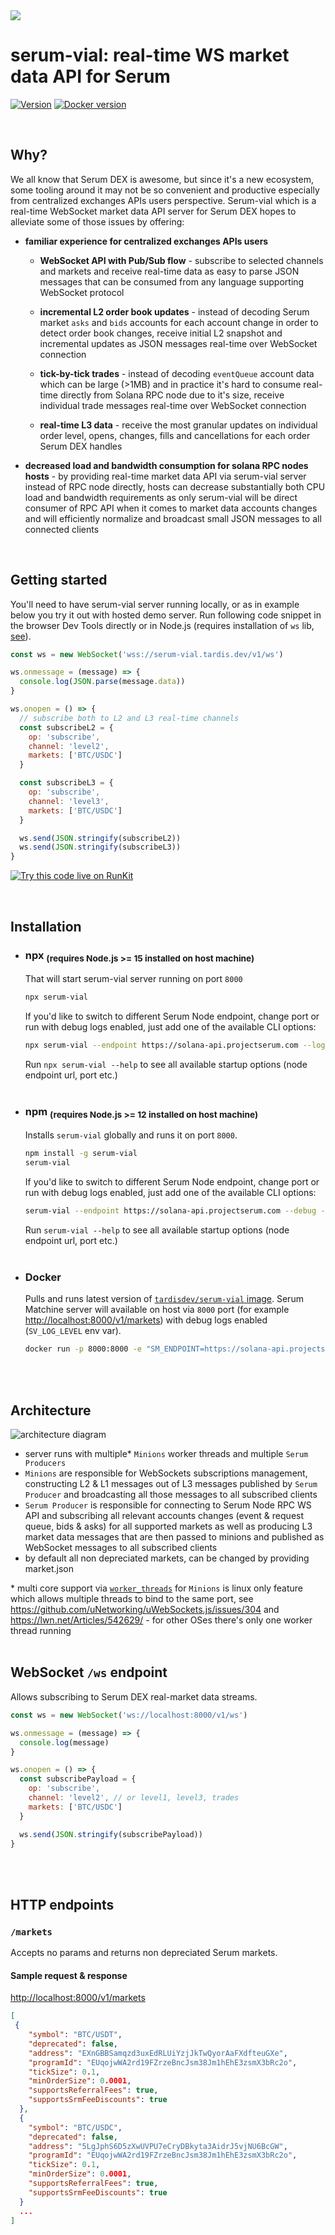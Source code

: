 <img src="https://raw.githubusercontent.com/tardis-dev/serum-vial/master/logo.svg">

# serum-vial: real-time WS market data API for Serum

[![Version](https://img.shields.io/npm/v/serum-vial.svg?color=05aac5)](https://www.npmjs.org/package/serum-vial)
[![Docker version](https://img.shields.io/docker/v/tardisdev/serum-vial/latest?label=Docker&color=05aac5)](https://hub.docker.com/r/tardisdev/serum-vial)

<br/>

## Why?

We all know that Serum DEX is awesome, but since it's a new ecosystem, some tooling around it may not be so convenient and productive especially from centralized exchanges APIs users perspective. Serum-vial which is a real-time WebSocket market data API server for Serum DEX hopes to alleviate some of those issues by offering:

- **familiar experience for centralized exchanges APIs users**

  - **WebSocket API with Pub/Sub flow** - subscribe to selected channels and markets and receive real-time data as easy to parse JSON messages that can be consumed from any language supporting WebSocket protocol

  - **incremental L2 order book updates** - instead of decoding Serum market `asks` and `bids` accounts for each account change in order to detect order book changes, receive initial L2 snapshot and incremental updates as JSON messages real-time over WebSocket connection

  - **tick-by-tick trades** - instead of decoding `eventQueue` account data which can be large (>1MB) and in practice it's hard to consume real-time directly from Solana RPC node due to it's size, receive individual trade messages real-time over WebSocket connection

  - **real-time L3 data** - receive the most granular updates on individual order level, opens, changes, fills and cancellations for each order Serum DEX handles

- **decreased load and bandwidth consumption for solana RPC nodes hosts** - by providing real-time market data API via serum-vial server instead of RPC node directly, hosts can decrease substantially both CPU load and bandwidth requirements as only serum-vial will be direct consumer of RPC API when it comes to market data accounts changes and will efficiently normalize and broadcast small JSON messages to all connected clients

<br/>

## Getting started

You'll need to have serum-vial server running locally, or as in example below you try it out with hosted demo server.
Run following code snippet in the browser Dev Tools directly or in Node.js (requires installation of `ws` lib, [see](https://runkit.com/thad/serum-vial-node-js-sample)).

```js
const ws = new WebSocket('wss://serum-vial.tardis.dev/v1/ws')

ws.onmessage = (message) => {
  console.log(JSON.parse(message.data))
}

ws.onopen = () => {
  // subscribe both to L2 and L3 real-time channels
  const subscribeL2 = {
    op: 'subscribe',
    channel: 'level2',
    markets: ['BTC/USDC']
  }

  const subscribeL3 = {
    op: 'subscribe',
    channel: 'level3',
    markets: ['BTC/USDC']
  }

  ws.send(JSON.stringify(subscribeL2))
  ws.send(JSON.stringify(subscribeL3))
}
```

[![Try this code live on RunKit](https://img.shields.io/badge/-Try%20this%20code%20live%20on%20RunKit-c?color=05aac5)](https://runkit.com/thad/serum-vial-node-js-sample)

<br/>

## Installation

- ### npx <sub>(requires Node.js >= 15 installed on host machine)</sub>

  That will start serum-vial server running on port `8000`

  ```sh
  npx serum-vial
  ```

  If you'd like to switch to different Serum Node endpoint, change port or run with debug logs enabled, just add one of the available CLI options:

  ```sh
  npx serum-vial --endpoint https://solana-api.projectserum.com --log-level debug --port 8080
  ```

  Run `npx serum-vial --help` to see all available startup options (node endpoint url, port etc.)
  <br/>
  <br/>

- ### npm <sub>(requires Node.js >= 12 installed on host machine)</sub>

  Installs `serum-vial` globally and runs it on port `8000`.

  ```sh
  npm install -g serum-vial
  serum-vial
  ```

  If you'd like to switch to different Serum Node endpoint, change port or run with debug logs enabled, just add one of the available CLI options:

  ```sh
  serum-vial --endpoint https://solana-api.projectserum.com --debug --port 8080
  ```

  Run `serum-vial --help` to see all available startup options (node endpoint url, port etc.)
  <br/>
  <br/>

- ### Docker
  Pulls and runs latest version of [`tardisdev/serum-vial` image](https://hub.docker.com/r/tardisdev/serum-vial). Serum Matchine server will available on host via `8000` port (for example [http://localhost:8000/v1/markets](http://localhost:8000/v1/markets)) with debug logs enabled (`SV_LOG_LEVEL` env var).
  ```sh
  docker run -p 8000:8000 -e "SM_ENDPOINT=https://solana-api.projectserum.com" -e "SV_LOG_LEVEL=debug" -d tardisdev/serum-vial:latest
  ```
  <br/>
  <br/>

## Architecture

![architecture diagram](https://user-images.githubusercontent.com/51779538/111766810-3f20e080-88a6-11eb-8c4c-54787332cc84.png)

- server runs with multiple\* `Minions` worker threads and multiple `Serum Producers`
- `Minions` are responsible for WebSockets subscriptions management, constructing L2 & L1 messages out of L3 messages published by `Serum Producer` and broadcasting all those messages to all subscribed clients
- `Serum Producer` is responsible for connecting to Serum Node RPC WS API and subscribing all relevant accounts changes (event & request queue, bids & asks) for all supported markets as well as producing L3 market data messages that are then passed to minions and published as WebSocket messages to all subscribed clients
- by default all non depreciated markets, can be changed by providing market.json

\* multi core support via [`worker_threads`](https://nodejs.org/api/worker_threads.html) for `Minions` is linux only feature which allows multiple threads to bind to the same port, see https://github.com/uNetworking/uWebSockets.js/issues/304 and https://lwn.net/Articles/542629/ - for other OSes there's only one worker thread running
<br/>
<br/>

## WebSocket `/ws` endpoint

Allows subscribing to Serum DEX real-market data streams.

```js
const ws = new WebSocket('ws://localhost:8000/v1/ws')

ws.onmessage = (message) => {
  console.log(message)
}

ws.onopen = () => {
  const subscribePayload = {
    op: 'subscribe',
    channel: 'level2', // or level1, level3, trades
    markets: ['BTC/USDC']
  }

  ws.send(JSON.stringify(subscribePayload))
}
```

<br/>
<br/>

## HTTP endpoints

### `/markets`

Accepts no params and returns non depreciated Serum markets.

#### Sample request & response

[http://localhost:8000/v1/markets](http://localhost:8000/v1/markets)

```json
[
 {
    "symbol": "BTC/USDT",
    "deprecated": false,
    "address": "EXnGBBSamqzd3uxEdRLUiYzjJkTwQyorAaFXdfteuGXe",
    "programId": "EUqojwWA2rd19FZrzeBncJsm38Jm1hEhE3zsmX3bRc2o",
    "tickSize": 0.1,
    "minOrderSize": 0.0001,
    "supportsReferralFees": true,
    "supportsSrmFeeDiscounts": true
  },
  {
    "symbol": "BTC/USDC",
    "deprecated": false,
    "address": "5LgJphS6D5zXwUVPU7eCryDBkyta3AidrJ5vjNU6BcGW",
    "programId": "EUqojwWA2rd19FZrzeBncJsm38Jm1hEhE3zsmX3bRc2o",
    "tickSize": 0.1,
    "minOrderSize": 0.0001,
    "supportsReferralFees": true,
    "supportsSrmFeeDiscounts": true
  }
  ...
]
```
